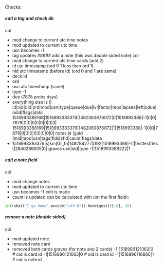 Checks:
##### edit a tag and check db
col
+ mod change to current utc time
notes
+ mod updated to current utc time
+ usn becomes -1
+ tag updates
##### add a note (this was double sided note)
col
+ mod change to current utc time
cards (add 2)
+ id utc timestamp (ord 0 1 less than ord 1)
+ nid utc timestamp (before id) (ord 0 and 1 are same)
+ deck id
+ ord
+ usn utc timestamp (same)
+ type -1
+ due (7878 probs days)
+ everything else is 0
id|nid|did|ord|mod|usn|type|queue|due|ivl|factor|reps|lapses|left|odue|odid|flags|data
1518993388168|1518993383376|1482060876072|0|1518993388|-1|0|0|7878|0|0|0|0|0|0|0|0|
1518993388169|1518993383376|1482060876072|1|1518993388|-1|0|0|7878|0|0|0|0|0|0|0|0|
notes
  id           |guid      |mid|mod|usn|tags|flds|sfld|csum|flags|data
+ 1518993383376|s)km]Gr_tn|1482842770192|1518993388|-1||testtest|test|2840236005|0|
graves
usn|oid|type
-1|1518993388222|1
##### edit a note field
col
+ mod change
notes
+ mod updated to current utc time
+ usn becomes -1 edit is made
+ csum is updated
can be calculated with (on the first field):
```python
int(sha1("I go home".encode("utf-8")).hexdigest()[:8], 16)
```
##### remove a note (double sided)
col
+ mod updated
note
+ removed note
card
+ removed both cards
graves (for note and 2 cards)
-1|1518996121062|0 # oid is card id
-1|1518996121063|0 # oid is card id
-1|1518996116880|1 # oid is note id
